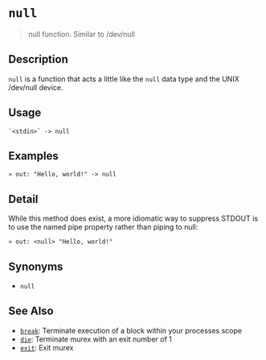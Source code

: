 # `null`

> null function. Similar to /dev/null

## Description

`null` is a function that acts a little like the `null` data type and the
UNIX /dev/null device.

## Usage

    `<stdin>` -> null

## Examples

    » out: "Hello, world!" -> null

## Detail

While this method does exist, a more idiomatic way to suppress STDOUT is to
use the named pipe property rather than piping to null:

    » out: <null> "Hello, world!"

## Synonyms

- `null`

## See Also

- [`break`](./break.md):
  Terminate execution of a block within your processes scope
- [`die`](./die.md):
  Terminate murex with an exit number of 1
- [`exit`](./exit.md):
  Exit murex
